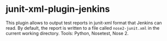 # junit-xml-plugin-jenkins
This plugin allows to output test reports in junit-xml format that Jenkins can read. By default, the report is written to a file called     ``nose2-junit.xml`` in the current working directory. Tools: Python, Nosetest, Nose 2.
